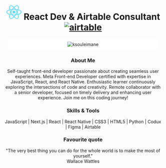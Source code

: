 <h1 align="center">  
  <img src="https://raw.githubusercontent.com/devicons/devicon/master/icons/react/react-original.svg" alt="react" width="50" height="50"/>
  React Dev & Airtable Consultant   
  <a href="https://airtable.com/invite/r/Aoj4KzQP" target="blank" >
    <img src="https://www.vectorlogo.zone/logos/airtable/airtable-icon.svg" alt="airtable" width="50" height="50" />
  </a> 
</h1>

<p align="center"> 
  <div align="center" style="background-color: white; padding: 10px; border-radius: 10px; margin: 10px;">
      <img src="https://raw.githubusercontent.com/rahuldkjain/github-profile-readme-generator/master/src/images/icons/Social/twitter.svg" alt="ksouleimane" height="50" width="50" />
    </a>
  </div>
</p>

<h3 align="center">About Me</h3>
<p align="center">
  Self-taught front-end developer passionate about creating seamless user experiences. Meta Front-end Developer certified with expertise in JavaScript, React, and React Native. Enthusiastic learner continuously exploring the intersections of code and creativity. Remote collaborator with a senior developer, focused on timely delivery and enhancing user experience. Join me on this coding journey!
</p>

<h3 align="center">Skills & Tools</h3>
<p align="center"> 
 JavaScript | Next.js | React | React Native | CSS3 | HTML5 | Python | Codux | Figma | Airtable
</p>
</p>

<h3 align="center">Favourite quote</h3>
<p align="center"> 
  "The very best thing you can do for the whole world is to make the most of yourself." <br />Wallace Wattles
</p>
